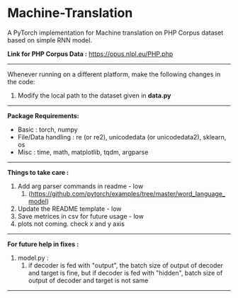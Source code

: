 # Machine-Translation
A PyTorch implementation for Machine translation on PHP Corpus dataset based on simple RNN model.

**Link for PHP Corpus Data :** https://opus.nlpl.eu/PHP.php

---
Whenever running on a different platform, make the following changes in the code:
1. Modify the local path to the dataset given in **data.py**

---
**Package Requirements:**

* Basic : torch, numpy
* File/Data handling : re (or re2), unicodedata (or unicodedata2), sklearn, os
* Misc : time, math, matplotlib, tqdm, argparse

-------
**Things to take care :**
1. Add arg parser commands in readme - low
   1. (https://github.com/pytorch/examples/tree/master/word_language_model)
3. Update the README template - low
5. Save metrices in csv for future usage - low
7. plots not coming. check x and y axis
-------
**For future help in fixes :**
1. model.py : 
   1. if decoder is fed with "output", the batch size of output of decoder and target is fine, but if decoder is fed with "hidden", batch size of output of decoder and target is not same


---
